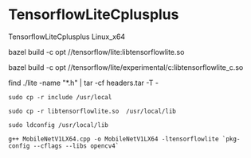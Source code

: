 # TensorflowLiteCplusplus
 TensorflowLiteCplusplus Linux_x64
 
bazel build -c opt //tensorflow/lite:libtensorflowlite.so

bazel build -c opt //tensorflow/lite/experimental/c:libtensorflowlite_c.so

find ./lite -name "*.h" | tar -cf headers.tar -T -
 
 `sudo cp -r include /usr/local`
 
 `sudo cp -r libtensorflowlite.so  /usr/local/lib`
 
 `sudo ldconfig /usr/local/lib`
 
 ```
 g++ MobileNetV1LX64.cpp -o MobileNetV1LX64 -ltensorflowlite `pkg-config --cflags --libs opencv4`
 ```
 
 
